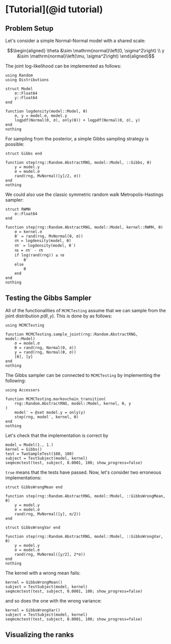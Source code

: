 
# [Tutorial](@id tutorial)

## Problem Setup
Let's consider a simple Normal-Normal model with a shared scale:
```math
\begin{aligned}
\theta &\sim \mathrm{normal}\left(0,   \sigma^2\right) \\
y      &\sim \mathrm{normal}\left(\mu, \sigma^2\right)
\end{aligned}
```

The joint log-likelihood can be implemented as follows:
```@example started
using Random
using Distributions

struct Model
    σ::Float64
    y::Float64
end

function logdensity(model::Model, θ)
    σ, y = model.σ, model.y
    logpdf(Normal(0, σ), only(θ)) + logpdf(Normal(0, σ), y)
end
nothing
```
For sampling from the posterior, a simple Gibbs sampling strategy is possible:
```@example started
struct Gibbs end

function step(rng::Random.AbstractRNG, model::Model, ::Gibbs, θ)
    y = model.y
    σ = model.σ
    rand(rng, MvNormal([y]/2, σ))
end
nothing
```
We could also use the classic symmetric random walk Metropolis-Hastings sampler:
```@example started
struct RWMH
    σ::Float64
end

function step(rng::Random.AbstractRNG, model::Model, kernel::RWMH, θ)
    σ = kernel.σ
    θ′ = rand(rng, MvNormal(θ, σ))
    ℓπ = logdensity(model, θ)
    ℓπ′ = logdensity(model, θ′)
    ℓα = ℓπ′ - ℓπ
    if log(rand(rng)) ≤ ℓα
        θ′
    else
        θ
    end
end
nothing
```

## Testing the Gibbs Sampler
All of the functionalities of `MCMCTesting` assume that we can sample from the joint distribution $p(\theta, y)$.
This is done by as follows:
```@example started
using MCMCTesting

function MCMCTesting.sample_joint(rng::Random.AbstractRNG, model::Model)
    σ = model.σ
    θ = rand(rng, Normal(0, σ))
    y = rand(rng, Normal(θ, σ))
    [θ], [y]
end
nothing
```

The Gibbs sampler can be connected to `MCMCTesting` by implementing the following:

```@example started
using Accessors

function MCMCTesting.markovchain_transition(
    rng::Random.AbstractRNG, model::Model, kernel, θ, y
)
    model′ = @set model.y = only(y)
    step(rng, model′, kernel, θ)
end
nothing
```
Let's check that the implementation is correct by 

```@example started
model = Model(1., 1.)
kernel = Gibbs()
test = TwoSampleTest(100, 100)
subject = TestSubject(model, kernel)
seqmcmctest(test, subject, 0.0001, 100; show_progress=false)
```
`true` means that the tests have passed.
Now, let's consider two erroneous implementations:

```@example started
struct GibbsWrongMean end

function step(rng::Random.AbstractRNG, model::Model, ::GibbsWrongMean, θ)
    y = model.y
    σ = model.σ
    rand(rng, MvNormal([y], σ/2))
end

struct GibbsWrongVar end

function step(rng::Random.AbstractRNG, model::Model, ::GibbsWrongVar, θ)
    y = model.y
    σ = model.σ
    rand(rng, MvNormal([y/2], 2*σ))
end
nothing
```
The kernel with a wrong mean fails:
```@example started
kernel = GibbsWrongMean()
subject = TestSubject(model, kernel)
seqmcmctest(test, subject, 0.0001, 100; show_progress=false)
```
and so does the one with the wrong variance:
```@example started
kernel = GibbsWrongVar()
subject = TestSubject(model, kernel)
seqmcmctest(test, subject, 0.0001, 100; show_progress=false)
```

## Visualizing the ranks
